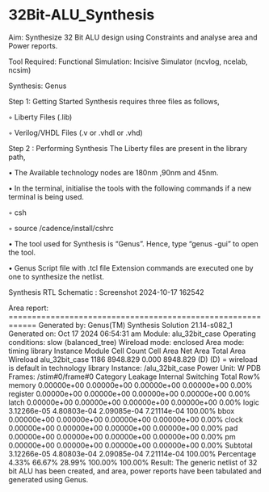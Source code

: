# 32Bit-ALU_Synthesis
Aim:
Synthesize 32 Bit ALU design using Constraints and analyse area and Power reports.

Tool Required:
Functional Simulation: Incisive Simulator (ncvlog, ncelab, ncsim)

Synthesis: Genus

Step 1: Getting Started
Synthesis requires three files as follows,

◦ Liberty Files (.lib)

◦ Verilog/VHDL Files (.v or .vhdl or .vhd)

Step 2 : Performing Synthesis
The Liberty files are present in the library path,

• The Available technology nodes are 180nm ,90nm and 45nm.

• In the terminal, initialise the tools with the following commands if a new terminal is being used.

◦ csh

◦ source /cadence/install/cshrc

• The tool used for Synthesis is “Genus”. Hence, type “genus -gui” to open the tool.

• Genus Script file with .tcl file Extension commands are executed one by one to synthesize the netlist.

Synthesis RTL Schematic :
Screenshot 2024-10-17 162542

Area report:
============================================================ Generated by: Genus(TM) Synthesis Solution 21.14-s082_1 Generated on: Oct 17 2024 06:54:31 am Module: alu_32bit_case Operating conditions: slow (balanced_tree) Wireload mode: enclosed Area mode: timing library
Instance Module Cell Count Cell Area Net Area Total Area Wireload
alu_32bit_case 1186 8948.829 0.000 8948.829 (D)
(D) = wireload is default in technology library Instance: /alu_32bit_case Power Unit: W PDB Frames: /stim#0/frame#0
Category         Leakage     Internal    Switching        Total    Row%
  memory     0.00000e+00  0.00000e+00  0.00000e+00  0.00000e+00   0.00%
register     0.00000e+00  0.00000e+00  0.00000e+00  0.00000e+00   0.00%
   latch     0.00000e+00  0.00000e+00  0.00000e+00  0.00000e+00   0.00%
   logic     3.12266e-05  4.80803e-04  2.09085e-04  7.21114e-04 100.00%
    bbox     0.00000e+00  0.00000e+00  0.00000e+00  0.00000e+00   0.00%
   clock     0.00000e+00  0.00000e+00  0.00000e+00  0.00000e+00   0.00%
     pad     0.00000e+00  0.00000e+00  0.00000e+00  0.00000e+00   0.00%
      pm     0.00000e+00  0.00000e+00  0.00000e+00  0.00000e+00   0.00%
Subtotal     3.12266e-05  4.80803e-04  2.09085e-04  7.21114e-04 100.00%
Percentage 4.33% 66.67% 28.99% 100.00% 100.00%
Result:
The generic netlist of 32 bit ALU has been created, and area, power reports have been tabulated and generated using Genus.

